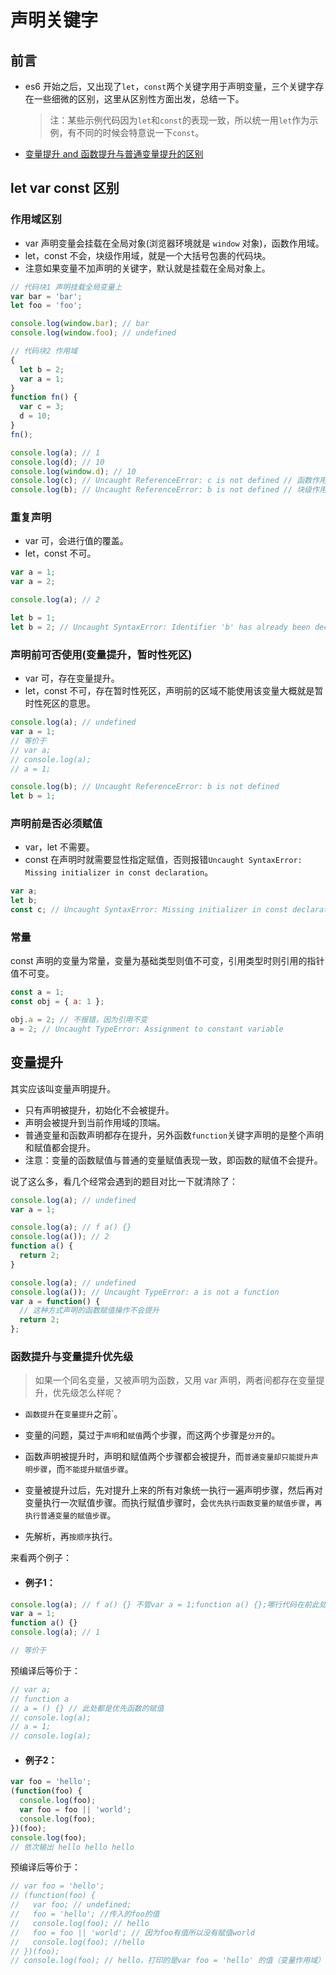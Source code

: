 # 声明关键字

## 前言

- es6 开始之后，又出现了`let`，`const`两个关键字用于声明变量，三个关键字存在一些细微的区别，这里从区别性方面出发，总结一下。
  > 注：某些示例代码因为`let`和`const`的表现一致，所以统一用`let`作为示例，有不同的时候会特意说一下`const`。
- [变量提升 and 函数提升与普通变量提升的区别](#变量提升)

## let var const 区别

### 作用域区别

- var 声明变量会挂载在全局对象(浏览器环境就是 `window` 对象)，函数作用域。
- let，const 不会，块级作用域，就是一个大括号包裹的代码块。
- 注意如果变量不加声明的关键字，默认就是挂载在全局对象上。

```javascript
// 代码块1 声明挂载全局变量上
var bar = 'bar';
let foo = 'foo';

console.log(window.bar); // bar
console.log(window.foo); // undefined

// 代码块2 作用域
{
  let b = 2;
  var a = 1;
}
function fn() {
  var c = 3;
  d = 10;
}
fn();

console.log(a); // 1
console.log(d); // 10
console.log(window.d); // 10
console.log(c); // Uncaught ReferenceError: c is not defined // 函数作用域
console.log(b); // Uncaught ReferenceError: b is not defined // 块级作用域
```

### 重复声明

- var 可，会进行值的覆盖。
- let，const 不可。

```javascript
var a = 1;
var a = 2;

console.log(a); // 2

let b = 1;
let b = 2; // Uncaught SyntaxError: Identifier 'b' has already been declared
```

### 声明前可否使用(变量提升，暂时性死区)

- var 可，存在变量提升。
- let，const 不可，存在暂时性死区，声明前的区域不能使用该变量大概就是暂时性死区的意思。

```javascript
console.log(a); // undefined
var a = 1;
// 等价于
// var a;
// console.log(a);
// a = 1;

console.log(b); // Uncaught ReferenceError: b is not defined
let b = 1;
```

### 声明前是否必须赋值

- var，let 不需要。
- const 在声明时就需要显性指定赋值，否则报错`Uncaught SyntaxError: Missing initializer in const declaration`。

```javascript
var a;
let b;
const c; // Uncaught SyntaxError: Missing initializer in const declaration
```

### 常量

const 声明的变量为常量，变量为基础类型则值不可变，引用类型时则引用的指针值不可变。

```javascript
const a = 1;
const obj = { a: 1 };

obj.a = 2; // 不报错，因为引用不变
a = 2; // Uncaught TypeError: Assignment to constant variable
```

## 变量提升

其实应该叫变量声明提升。

- 只有声明被提升，初始化不会被提升。
- 声明会被提升到当前作用域的顶端。
- 普通变量和函数声明都存在提升，另外函数`function`关键字声明的是整个声明和赋值都会提升。
- 注意：变量的函数赋值与普通的变量赋值表现一致，即函数的赋值不会提升。

说了这么多，看几个经常会遇到的题目对比一下就清除了：

```javascript
console.log(a); // undefined
var a = 1;
```

```javascript
console.log(a); // f a() {}
console.log(a()); // 2
function a() {
  return 2;
}
```

```javascript
console.log(a); // undefined
console.log(a()); // Uncaught TypeError: a is not a function
var a = function() {
  // 这种方式声明的函数赋值操作不会提升
  return 2;
};
```

### 函数提升与变量提升优先级

> 如果一个同名变量，又被声明为函数，又用 var 声明，两者间都存在变量提升，优先级怎么样呢？

- `函数提升`在`变量提升`之前`。

- 变量的问题，莫过于`声明`和`赋值`两个步骤，而这两个步骤是`分开`的。

- 函数声明被提升时，声明和赋值两个步骤都会被提升，而`普通变量却只能提升声明步骤`，而`不能提升赋值步骤`。

- 变量被提升过后，先对提升上来的所有对象统一执行一遍声明步骤，然后再对变量执行一次赋值步骤。而执行赋值步骤时，会`优先执行函数变量的赋值步骤`，`再执行普通变量的赋值步骤`。

- 先解析，再`按顺序`执行。

来看两个例子：

+ #### 例子1：

```javascript
console.log(a); // f a() {} 不管var a = 1;function a() {};哪行代码在前此处都是函数
var a = 1;
function a() {}
console.log(a); // 1

// 等价于

```
预编译后等价于：

``` javascript
// var a;
// function a
// a = () {} // 此处都是优先函数的赋值
// console.log(a);
// a = 1;
// console.log(a);
```

+ #### 例子2：

```javascript
var foo = 'hello';
(function(foo) {
  console.log(foo);
  var foo = foo || 'world';
  console.log(foo);
})(foo);
console.log(foo);
// 依次输出 hello hello hello
```

预编译后等价于：

```javascript
// var foo = 'hello';
// (function(foo) {
//   var foo; // undefined;
//   foo = 'hello'; //传入的foo的值
//   console.log(foo); // hello
//   foo = foo || 'world'; // 因为foo有值所以没有赋值world
//   console.log(foo); //hello
// })(foo);
// console.log(foo); // hello，打印的是var foo = 'hello' 的值（变量作用域）
```
